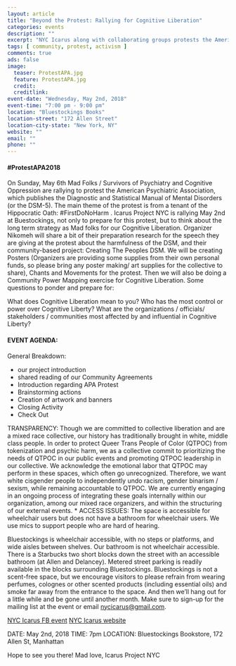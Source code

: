 ```yaml
---
layout: article
title: "Beyond the Protest: Rallying for Cognitive Liberation"
categories: events
description: ""
excerpt: "NYC Icarus along with collaborating groups protests the American Psychiatric Association 2018"
tags: [ community, protest, activism ]
comments: true
ads: false
image:
  teaser: ProtestAPA.jpg
  feature: ProtestAPA.jpg
  credit: 
  creditlink: 
event-date: "Wednesday, May 2nd, 2018"
event-time: "7:00 pm - 9:00 pm"
location: "Bluestockings Books"
location-street: "172 Allen Street"
location-city-state: "New York, NY"
website: ""
email: ""
phone: ""
---
```


#### #ProtestAPA2018

On Sunday, May 6th Mad Folks / Survivors of Psychiatry and Cognitive Oppression are rallying to protest the American Psychiatric Association, which publishes the Diagnostic and Statistical Manual of Mental Disorders (or the DSM-5). The main theme of the protest is from a tenant of the Hippocratic Oath: #FirstDoNoHarm . Icarus Project NYC is rallying May 2nd at Buestockings, not only to prepare for this protest, but to think about the long term strategy as Mad folks for our Cognitive Liberation. Organizer Nikomeh will share a bit of their preparation research for the speech they are giving at the protest about the harmfulness of the DSM, and their community-based project: Creating The Peoples DSM. We will be creating Posters (Organizers are providing some supplies from their own personal funds, so please bring any poster making/ art supplies for the collective to share), Chants and Movements for the protest. Then we will also be doing a Community Power Mapping exercise for Cognitive Liberation. Some questions to ponder and prepare for:

What does Cognitive Liberation mean to you?
Who has the most control or power over Cognitive Liberty?
What are the organizations / officials/ stakeholders / communities most affected by and influential in Cognitive Liberty?


#### EVENT AGENDA:

General Breakdown:

* our project introduction
* shared reading of our Community Agreements
* Introduction regarding APA Protest
* Brainstorming actions
* Creation of artwork and banners
* Closing Activity
* Check Out


TRANSPARENCY:
Though we are committed to collective liberation and are a mixed race collective, our history has traditionally brought in white, middle class people. In order to protect Queer Trans People of Color (QTPOC) from tokenization and psychic harm, we as a collective commit to prioritizing the needs of QTPOC in our public events and promoting QTPOC leadership in our collective. We acknowledge the emotional labor that QTPOC may perform in these spaces, which often go unrecognized. Therefore, we want white cisgender people to independently undo racism, gender binarism / sexism, while remaining accountable to QTPOC. We are currently engaging in an ongoing process of integrating these goals internally within our organization, among our mixed race organizers, and within the structuring of our external events. *
ACCESS ISSUES: The space is accessible for wheelchair users but does not have a bathroom for wheelchair users. We use mics to support people who are hard of hearing.

Bluestockings is wheelchair accessible, with no steps or platforms, and wide aisles between shelves. Our bathroom is not wheelchair accessible. There is a Starbucks two short blocks down the street with an accessible bathroom (at Allen and Delancey). Metered street parking is readily available in the blocks surrounding Bluestockings. Bluestockings is not a scent-free space, but we encourage visitors to please refrain from wearing perfumes, colognes or other scented products (including essential oils) and smoke far away from the entrance to the space.
And then we’ll hang out for a little while and be gone until another month. Make sure to sign-up for the mailing list at the event or email nycicarus@gmail.com.

[NYC Icarus FB event](https://www.facebook.com/events/455061404949714/)
[NYC Icarus website](http://nycicarus.org/events/suicide-madness/)

DATE: May 2nd, 2018
TIME: 7pm
LOCATION: Bluestockings Bookstore, 172 Allen St, Manhattan

Hope to see you there!
Mad love, Icarus Project NYC
